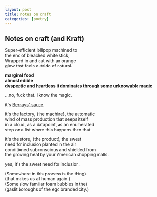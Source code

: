 ```yaml
---
layout: post
title: notes on craft
categories: [poetry]
---
```


## Notes on craft (and Kraft)
Super-efficient lollipop machined to     
the end of bleached white stick,  
Wrapped in and out with an orange      
glow that feels outside of natural.

**marginal food**  
**almost edible**  
**dyspeptic and heartless it dominates through some unknowable magic**  

…no, fuck that. i know the magic.   

it's [Bernays' sauce](http://en.wikipedia.org/wiki/Edward_Bernays).

it's the factory, {the machine}, the automatic    
wind of mass production that seeps itself    
in a cloud, as a datapoint, as an enumerated    
step on a list where this happens then that.    

it's the store, {the product}, the sweet   
need for inclusion planted in the air            
conditioned subconscious and shielded from           
the growing heat by your American shopping malls.   

yes, it's the sweet need for inclusion. 

(Somewhere in this process is the thing)  
(that makes us all human again.)   
(Some slow familiar foam bubbles in the)  
(gaslit boroughs of the ego branded city.)    
  
